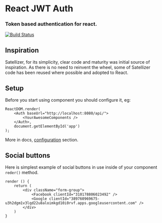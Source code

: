 # React JWT Auth

### Token based authentication for react.

[![Build Status](https://travis-ci.org/fullstackforger/react-jwt-auth.svg?branch=master)](https://travis-ci.org/fullstackforger/react-jwt-auth)

## Inspiration

Satellizer, for its simplicity, clear code and maturity was initial source of inspiration. 
As there is no need to reinvent the wheel, some of Satellizer code has been reused where possible and adopted to React.

## Setup

Before you start using component you should configure it, eg:
```
ReactDOM.render(
	<Auth baseUrl="http://localhost:8080/api/">
		<YourAwesomeComponents />
	</Auth>,
	document.getElementById('app')
);
```

More in docs, [configuration](./docs/configuration.md) section. 

## Social buttons

Here is simplest example of social buttons in use inside of your component `reder()` method.

```
render () {
	return (
		<div className="form-group">
			<Facebook clientId="310178806023492" />
			<Google clientId="389760969675-u3h2dgm1v3lqd22u8aloimkgd10i0rvf.apps.googleusercontent.com"	/>
		</div>
	)
}
```
